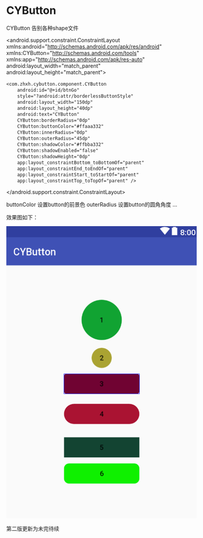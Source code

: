 # CYButton
CYButton 告别各种shape文件

<?xml version="1.0" encoding="utf-8"?>
<android.support.constraint.ConstraintLayout xmlns:android="http://schemas.android.com/apk/res/android"
    xmlns:CYButton="http://schemas.android.com/tools"
    xmlns:app="http://schemas.android.com/apk/res-auto"
    android:layout_width="match_parent"
    android:layout_height="match_parent">

    <com.zhxh.cybutton.component.CYButton
        android:id="@+id/btnGo"
        style="?android:attr/borderlessButtonStyle"
        android:layout_width="150dp"
        android:layout_height="40dp"
        android:text="CYButton"
        CYButton:borderRadius="0dp"
        CYButton:buttonColor="#ffaaa332"
        CYButton:innerRadius="0dp"
        CYButton:outerRadius="45dp"
        CYButton:shadowColor="#ffbba332"
        CYButton:shadowEnabled="false"
        CYButton:shadowHeight="0dp"
        app:layout_constraintBottom_toBottomOf="parent"
        app:layout_constraintEnd_toEndOf="parent"
        app:layout_constraintStart_toStartOf="parent"
        app:layout_constraintTop_toTopOf="parent" />

</android.support.constraint.ConstraintLayout>



buttonColor 设置button的前景色
outerRadius 设置button的圆角角度
...

效果图如下：

![](https://github.com/zhxhcoder/CYButton/blob/master/app/screenshots/cybutton.png)

第二版更新为未完待续





